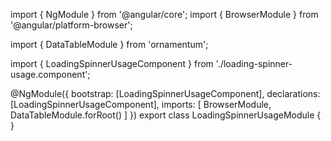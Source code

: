 import { NgModule } from '@angular/core';
import { BrowserModule } from '@angular/platform-browser';
  
import { DataTableModule } from 'ornamentum';
  
import { LoadingSpinnerUsageComponent } from './loading-spinner-usage.component';

@NgModule({
 bootstrap: [LoadingSpinnerUsageComponent],
 declarations: [LoadingSpinnerUsageComponent],
 imports: [
    BrowserModule,
    DataTableModule.forRoot()
  ]
})
export class LoadingSpinnerUsageModule {
}
